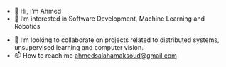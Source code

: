 - 👋 Hi, I’m Ahmed
- 👀 I’m interested in Software Development, Machine Learning and Robotics
<!-- - 🌱 I’m currently learning -->
- 💞️ I’m looking to collaborate on projects related to distributed systems, unsupervised learning and computer vision.
- 📫 How to reach me ahmedsalahamaksoud@gmail.com

<!---
ahmedsalahacc/ahmedsalahacc is a ✨ special ✨ repository because its `README.md` (this file) appears on your GitHub profile.
You can click the Preview link to take a look at your changes.
--->
